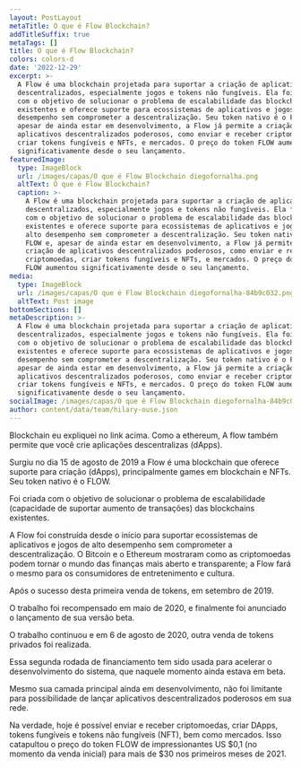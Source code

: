 ```yaml
---
layout: PostLayout
metaTitle: O que é Flow Blockchain?
addTitleSuffix: true
metaTags: []
title: O que é Flow Blockchain?
colors: colors-d
date: '2022-12-29'
excerpt: >-
  A Flow é uma blockchain projetada para suportar a criação de aplicativos
  descentralizados, especialmente jogos e tokens não fungíveis. Ela foi criada
  com o objetivo de solucionar o problema de escalabilidade das blockchains
  existentes e oferece suporte para ecossistemas de aplicativos e jogos de alto
  desempenho sem comprometer a descentralização. Seu token nativo é o FLOW e,
  apesar de ainda estar em desenvolvimento, a Flow já permite a criação de
  aplicativos descentralizados poderosos, como enviar e receber criptomoedas,
  criar tokens fungíveis e NFTs, e mercados. O preço do token FLOW aumentou
  significativamente desde o seu lançamento.
featuredImage:
  type: ImageBlock
  url: /images/capas/O que é Flow Blockchain diegofornalha.png
  altText: O que é Flow Blockchain?
  caption: >-
    A Flow é uma blockchain projetada para suportar a criação de aplicativos
    descentralizados, especialmente jogos e tokens não fungíveis. Ela foi criada
    com o objetivo de solucionar o problema de escalabilidade das blockchains
    existentes e oferece suporte para ecossistemas de aplicativos e jogos de
    alto desempenho sem comprometer a descentralização. Seu token nativo é o
    FLOW e, apesar de ainda estar em desenvolvimento, a Flow já permite a
    criação de aplicativos descentralizados poderosos, como enviar e receber
    criptomoedas, criar tokens fungíveis e NFTs, e mercados. O preço do token
    FLOW aumentou significativamente desde o seu lançamento.
media:
  type: ImageBlock
  url: /images/capas/O que é Flow Blockchain diegofornalha-84b9c032.png
  altText: Post image
bottomSections: []
metaDescription: >-
  A Flow é uma blockchain projetada para suportar a criação de aplicativos
  descentralizados, especialmente jogos e tokens não fungíveis. Ela foi criada
  com o objetivo de solucionar o problema de escalabilidade das blockchains
  existentes e oferece suporte para ecossistemas de aplicativos e jogos de alto
  desempenho sem comprometer a descentralização. Seu token nativo é o FLOW e,
  apesar de ainda estar em desenvolvimento, a Flow já permite a criação de
  aplicativos descentralizados poderosos, como enviar e receber criptomoedas,
  criar tokens fungíveis e NFTs, e mercados. O preço do token FLOW aumentou
  significativamente desde o seu lançamento.
socialImage: /images/capas/O que é Flow Blockchain diegofornalha-84b9c032.png
author: content/data/team/hilary-ouse.json
---
```

Blockchain eu expliquei no link acima. Como a ethereum, A flow também permite que você crie aplicações descentralizas (dApps).

Surgiu no dia 15 de agosto de 2019 a Flow é uma blockchain que oferece suporte para criação (dApps), principalmente games em blockchain e NFTs. Seu token nativo é o FLOW.

Foi criada com o objetivo de solucionar o problema de escalabilidade (capacidade de suportar aumento de transações) das blockchains existentes.

A Flow foi construída desde o início para suportar ecossistemas de aplicativos e jogos de alto desempenho sem comprometer a descentralização. O Bitcoin e o Ethereum mostraram como as criptomoedas podem tornar o mundo das finanças mais aberto e transparente; a Flow fará o mesmo para os consumidores de entretenimento e cultura.

Após o sucesso desta primeira venda de tokens, em setembro de 2019.

O trabalho foi recompensado em maio de 2020, e finalmente foi anunciado o lançamento de sua versão beta.

O trabalho continuou e em 6 de agosto de 2020, outra venda de tokens privados foi realizada.

Essa segunda rodada de financiamento tem sido usada para acelerar o desenvolvimento do sistema, que naquele momento ainda estava em beta.

Mesmo sua camada principal ainda em desenvolvimento, não foi limitante para possibilidade de lançar aplicativos descentralizados poderosos em sua rede.

Na verdade, hoje é possível enviar e receber criptomoedas, criar DApps, tokens fungíveis e tokens não fungíveis (NFT), bem como mercados. Isso catapultou o preço do token FLOW de impressionantes US $0,1 (no momento da venda inicial) para mais de $30 nos primeiros meses de 2021.
